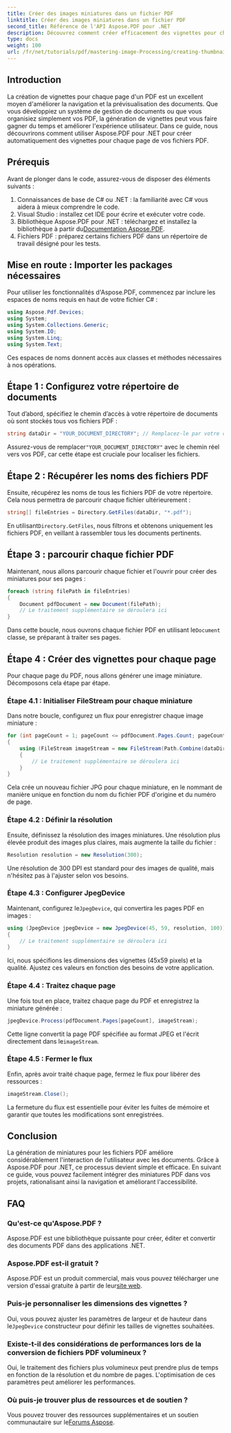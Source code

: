 ```yaml
---
title: Créer des images miniatures dans un fichier PDF
linktitle: Créer des images miniatures dans un fichier PDF
second_title: Référence de l'API Aspose.PDF pour .NET
description: Découvrez comment créer efficacement des vignettes pour chaque page de vos documents PDF à l'aide de la bibliothèque Aspose.PDF pour .NET. Ce guide complet couvre tout, de la configuration à l'implémentation du code.
type: docs
weight: 100
url: /fr/net/tutorials/pdf/mastering-image-Processing/creating-thumbnail-images/
---
```

## Introduction

La création de vignettes pour chaque page d'un PDF est un excellent moyen d'améliorer la navigation et la prévisualisation des documents. Que vous développiez un système de gestion de documents ou que vous organisiez simplement vos PDF, la génération de vignettes peut vous faire gagner du temps et améliorer l'expérience utilisateur. Dans ce guide, nous découvrirons comment utiliser Aspose.PDF pour .NET pour créer automatiquement des vignettes pour chaque page de vos fichiers PDF.

## Prérequis

Avant de plonger dans le code, assurez-vous de disposer des éléments suivants :

1. Connaissances de base de C# ou .NET : la familiarité avec C# vous aidera à mieux comprendre le code.
2. Visual Studio : installez cet IDE pour écrire et exécuter votre code.
3.  Bibliothèque Aspose.PDF pour .NET : téléchargez et installez la bibliothèque à partir du[Documentation Aspose.PDF](https://reference.aspose.com/pdf/net/).
4. Fichiers PDF : préparez certains fichiers PDF dans un répertoire de travail désigné pour les tests.

## Mise en route : Importer les packages nécessaires

Pour utiliser les fonctionnalités d'Aspose.PDF, commencez par inclure les espaces de noms requis en haut de votre fichier C# :

```csharp
using Aspose.Pdf.Devices;
using System;
using System.Collections.Generic;
using System.IO;
using System.Linq;
using System.Text;
```

Ces espaces de noms donnent accès aux classes et méthodes nécessaires à nos opérations.

## Étape 1 : Configurez votre répertoire de documents

Tout d’abord, spécifiez le chemin d’accès à votre répertoire de documents où sont stockés tous vos fichiers PDF :

```csharp
string dataDir = "YOUR_DOCUMENT_DIRECTORY"; // Remplacez-le par votre chemin de répertoire réel
```

 Assurez-vous de remplacer`"YOUR_DOCUMENT_DIRECTORY"` avec le chemin réel vers vos PDF, car cette étape est cruciale pour localiser les fichiers.

## Étape 2 : Récupérer les noms des fichiers PDF

Ensuite, récupérez les noms de tous les fichiers PDF de votre répertoire. Cela nous permettra de parcourir chaque fichier ultérieurement :

```csharp
string[] fileEntries = Directory.GetFiles(dataDir, "*.pdf");
```

 En utilisant`Directory.GetFiles`, nous filtrons et obtenons uniquement les fichiers PDF, en veillant à rassembler tous les documents pertinents.

## Étape 3 : parcourir chaque fichier PDF

Maintenant, nous allons parcourir chaque fichier et l'ouvrir pour créer des miniatures pour ses pages :

```csharp
foreach (string filePath in fileEntries)
{
    Document pdfDocument = new Document(filePath);
    // Le traitement supplémentaire se déroulera ici
}
```

 Dans cette boucle, nous ouvrons chaque fichier PDF en utilisant le`Document` classe, se préparant à traiter ses pages.

## Étape 4 : Créer des vignettes pour chaque page

Pour chaque page du PDF, nous allons générer une image miniature. Décomposons cela étape par étape.

### Étape 4.1 : Initialiser FileStream pour chaque miniature

Dans notre boucle, configurez un flux pour enregistrer chaque image miniature :

```csharp
for (int pageCount = 1; pageCount <= pdfDocument.Pages.Count; pageCount++)
{
    using (FileStream imageStream = new FileStream(Path.Combine(dataDir, $"Thumbnails_{Path.GetFileNameWithoutExtension(filePath)}_{pageCount}.jpg"), FileMode.Create))
    {
        // Le traitement supplémentaire se déroulera ici
    }
}
```

Cela crée un nouveau fichier JPG pour chaque miniature, en le nommant de manière unique en fonction du nom du fichier PDF d'origine et du numéro de page.

### Étape 4.2 : Définir la résolution

Ensuite, définissez la résolution des images miniatures. Une résolution plus élevée produit des images plus claires, mais augmente la taille du fichier :

```csharp
Resolution resolution = new Resolution(300);
```

Une résolution de 300 DPI est standard pour des images de qualité, mais n'hésitez pas à l'ajuster selon vos besoins.

### Étape 4.3 : Configurer JpegDevice

 Maintenant, configurez le`JpegDevice`, qui convertira les pages PDF en images :

```csharp
using (JpegDevice jpegDevice = new JpegDevice(45, 59, resolution, 100))
{
    // Le traitement supplémentaire se déroulera ici
}
```

Ici, nous spécifions les dimensions des vignettes (45x59 pixels) et la qualité. Ajustez ces valeurs en fonction des besoins de votre application.

### Étape 4.4 : Traitez chaque page

Une fois tout en place, traitez chaque page du PDF et enregistrez la miniature générée :

```csharp
jpegDevice.Process(pdfDocument.Pages[pageCount], imageStream);
```

Cette ligne convertit la page PDF spécifiée au format JPEG et l'écrit directement dans le`imageStream`.

### Étape 4.5 : Fermer le flux

Enfin, après avoir traité chaque page, fermez le flux pour libérer des ressources :

```csharp
imageStream.Close();
```

La fermeture du flux est essentielle pour éviter les fuites de mémoire et garantir que toutes les modifications sont enregistrées.

## Conclusion

La génération de miniatures pour les fichiers PDF améliore considérablement l'interaction de l'utilisateur avec les documents. Grâce à Aspose.PDF pour .NET, ce processus devient simple et efficace. En suivant ce guide, vous pouvez facilement intégrer des miniatures PDF dans vos projets, rationalisant ainsi la navigation et améliorant l'accessibilité.

## FAQ

### Qu'est-ce qu'Aspose.PDF ?  
Aspose.PDF est une bibliothèque puissante pour créer, éditer et convertir des documents PDF dans des applications .NET.

### Aspose.PDF est-il gratuit ?  
 Aspose.PDF est un produit commercial, mais vous pouvez télécharger une version d'essai gratuite à partir de leur[site web](https://releases.aspose.com/).

### Puis-je personnaliser les dimensions des vignettes ?  
 Oui, vous pouvez ajuster les paramètres de largeur et de hauteur dans le`JpegDevice` constructeur pour définir les tailles de vignettes souhaitées.

### Existe-t-il des considérations de performances lors de la conversion de fichiers PDF volumineux ?  
Oui, le traitement des fichiers plus volumineux peut prendre plus de temps en fonction de la résolution et du nombre de pages. L'optimisation de ces paramètres peut améliorer les performances.

### Où puis-je trouver plus de ressources et de soutien ?  
 Vous pouvez trouver des ressources supplémentaires et un soutien communautaire sur le[Forums Aspose](https://forum.aspose.com/c/pdf/10).
